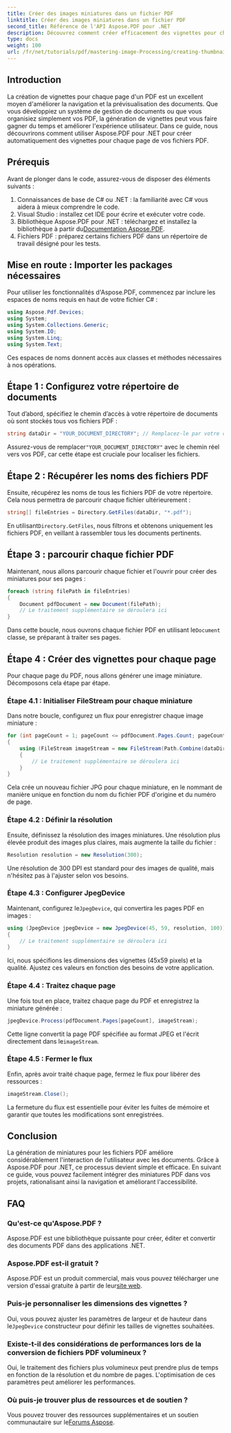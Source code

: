 ```yaml
---
title: Créer des images miniatures dans un fichier PDF
linktitle: Créer des images miniatures dans un fichier PDF
second_title: Référence de l'API Aspose.PDF pour .NET
description: Découvrez comment créer efficacement des vignettes pour chaque page de vos documents PDF à l'aide de la bibliothèque Aspose.PDF pour .NET. Ce guide complet couvre tout, de la configuration à l'implémentation du code.
type: docs
weight: 100
url: /fr/net/tutorials/pdf/mastering-image-Processing/creating-thumbnail-images/
---
```

## Introduction

La création de vignettes pour chaque page d'un PDF est un excellent moyen d'améliorer la navigation et la prévisualisation des documents. Que vous développiez un système de gestion de documents ou que vous organisiez simplement vos PDF, la génération de vignettes peut vous faire gagner du temps et améliorer l'expérience utilisateur. Dans ce guide, nous découvrirons comment utiliser Aspose.PDF pour .NET pour créer automatiquement des vignettes pour chaque page de vos fichiers PDF.

## Prérequis

Avant de plonger dans le code, assurez-vous de disposer des éléments suivants :

1. Connaissances de base de C# ou .NET : la familiarité avec C# vous aidera à mieux comprendre le code.
2. Visual Studio : installez cet IDE pour écrire et exécuter votre code.
3.  Bibliothèque Aspose.PDF pour .NET : téléchargez et installez la bibliothèque à partir du[Documentation Aspose.PDF](https://reference.aspose.com/pdf/net/).
4. Fichiers PDF : préparez certains fichiers PDF dans un répertoire de travail désigné pour les tests.

## Mise en route : Importer les packages nécessaires

Pour utiliser les fonctionnalités d'Aspose.PDF, commencez par inclure les espaces de noms requis en haut de votre fichier C# :

```csharp
using Aspose.Pdf.Devices;
using System;
using System.Collections.Generic;
using System.IO;
using System.Linq;
using System.Text;
```

Ces espaces de noms donnent accès aux classes et méthodes nécessaires à nos opérations.

## Étape 1 : Configurez votre répertoire de documents

Tout d’abord, spécifiez le chemin d’accès à votre répertoire de documents où sont stockés tous vos fichiers PDF :

```csharp
string dataDir = "YOUR_DOCUMENT_DIRECTORY"; // Remplacez-le par votre chemin de répertoire réel
```

 Assurez-vous de remplacer`"YOUR_DOCUMENT_DIRECTORY"` avec le chemin réel vers vos PDF, car cette étape est cruciale pour localiser les fichiers.

## Étape 2 : Récupérer les noms des fichiers PDF

Ensuite, récupérez les noms de tous les fichiers PDF de votre répertoire. Cela nous permettra de parcourir chaque fichier ultérieurement :

```csharp
string[] fileEntries = Directory.GetFiles(dataDir, "*.pdf");
```

 En utilisant`Directory.GetFiles`, nous filtrons et obtenons uniquement les fichiers PDF, en veillant à rassembler tous les documents pertinents.

## Étape 3 : parcourir chaque fichier PDF

Maintenant, nous allons parcourir chaque fichier et l'ouvrir pour créer des miniatures pour ses pages :

```csharp
foreach (string filePath in fileEntries)
{
    Document pdfDocument = new Document(filePath);
    // Le traitement supplémentaire se déroulera ici
}
```

 Dans cette boucle, nous ouvrons chaque fichier PDF en utilisant le`Document` classe, se préparant à traiter ses pages.

## Étape 4 : Créer des vignettes pour chaque page

Pour chaque page du PDF, nous allons générer une image miniature. Décomposons cela étape par étape.

### Étape 4.1 : Initialiser FileStream pour chaque miniature

Dans notre boucle, configurez un flux pour enregistrer chaque image miniature :

```csharp
for (int pageCount = 1; pageCount <= pdfDocument.Pages.Count; pageCount++)
{
    using (FileStream imageStream = new FileStream(Path.Combine(dataDir, $"Thumbnails_{Path.GetFileNameWithoutExtension(filePath)}_{pageCount}.jpg"), FileMode.Create))
    {
        // Le traitement supplémentaire se déroulera ici
    }
}
```

Cela crée un nouveau fichier JPG pour chaque miniature, en le nommant de manière unique en fonction du nom du fichier PDF d'origine et du numéro de page.

### Étape 4.2 : Définir la résolution

Ensuite, définissez la résolution des images miniatures. Une résolution plus élevée produit des images plus claires, mais augmente la taille du fichier :

```csharp
Resolution resolution = new Resolution(300);
```

Une résolution de 300 DPI est standard pour des images de qualité, mais n'hésitez pas à l'ajuster selon vos besoins.

### Étape 4.3 : Configurer JpegDevice

 Maintenant, configurez le`JpegDevice`, qui convertira les pages PDF en images :

```csharp
using (JpegDevice jpegDevice = new JpegDevice(45, 59, resolution, 100))
{
    // Le traitement supplémentaire se déroulera ici
}
```

Ici, nous spécifions les dimensions des vignettes (45x59 pixels) et la qualité. Ajustez ces valeurs en fonction des besoins de votre application.

### Étape 4.4 : Traitez chaque page

Une fois tout en place, traitez chaque page du PDF et enregistrez la miniature générée :

```csharp
jpegDevice.Process(pdfDocument.Pages[pageCount], imageStream);
```

Cette ligne convertit la page PDF spécifiée au format JPEG et l'écrit directement dans le`imageStream`.

### Étape 4.5 : Fermer le flux

Enfin, après avoir traité chaque page, fermez le flux pour libérer des ressources :

```csharp
imageStream.Close();
```

La fermeture du flux est essentielle pour éviter les fuites de mémoire et garantir que toutes les modifications sont enregistrées.

## Conclusion

La génération de miniatures pour les fichiers PDF améliore considérablement l'interaction de l'utilisateur avec les documents. Grâce à Aspose.PDF pour .NET, ce processus devient simple et efficace. En suivant ce guide, vous pouvez facilement intégrer des miniatures PDF dans vos projets, rationalisant ainsi la navigation et améliorant l'accessibilité.

## FAQ

### Qu'est-ce qu'Aspose.PDF ?  
Aspose.PDF est une bibliothèque puissante pour créer, éditer et convertir des documents PDF dans des applications .NET.

### Aspose.PDF est-il gratuit ?  
 Aspose.PDF est un produit commercial, mais vous pouvez télécharger une version d'essai gratuite à partir de leur[site web](https://releases.aspose.com/).

### Puis-je personnaliser les dimensions des vignettes ?  
 Oui, vous pouvez ajuster les paramètres de largeur et de hauteur dans le`JpegDevice` constructeur pour définir les tailles de vignettes souhaitées.

### Existe-t-il des considérations de performances lors de la conversion de fichiers PDF volumineux ?  
Oui, le traitement des fichiers plus volumineux peut prendre plus de temps en fonction de la résolution et du nombre de pages. L'optimisation de ces paramètres peut améliorer les performances.

### Où puis-je trouver plus de ressources et de soutien ?  
 Vous pouvez trouver des ressources supplémentaires et un soutien communautaire sur le[Forums Aspose](https://forum.aspose.com/c/pdf/10).
